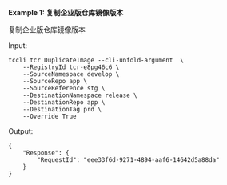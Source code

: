 **Example 1: 复制企业版仓库镜像版本**

复制企业版仓库镜像版本

Input: 

```
tccli tcr DuplicateImage --cli-unfold-argument  \
    --RegistryId tcr-e8pg46c6 \
    --SourceNamespace develop \
    --SourceRepo app \
    --SourceReference stg \
    --DestinationNamespace release \
    --DestinationRepo app \
    --DestinationTag prd \
    --Override True
```

Output: 
```
{
    "Response": {
        "RequestId": "eee33f6d-9271-4894-aaf6-14642d5a88da"
    }
}
```

